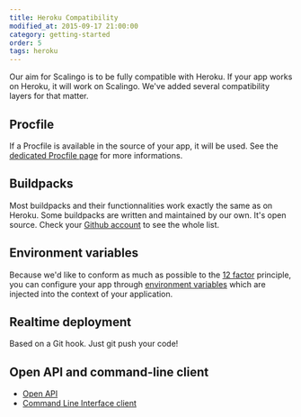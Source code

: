 ```yaml
---
title: Heroku Compatibility
modified_at: 2015-09-17 21:00:00
category: getting-started
order: 5
tags: heroku
---
```


Our aim for Scalingo is to be fully compatible with Heroku. If your app works on Heroku, it will work on Scalingo. We've added several compatibility layers for that matter.

## Procfile

If a Procfile is available in the source of your app, it will be used. See the [dedicated Procfile page](/internals/procfile.html) for more informations.

## Buildpacks

Most buildpacks and their functionnalities work exactly the same as on Heroku. Some buildpacks are written and maintained by our own. It's open source. Check your [Github account](https://github.com/Scalingo/?query=buildpack) to see the whole list.

## Environment variables

Because we'd like to conform as much as possible to the [12 factor](http://12factor.net/) principle, you can configure your app through [environment variables](/app/environment.html) which are injected into the context of your application.

## Realtime deployment

Based on a Git hook. Just git push your code!

## Open API and command-line client

* [Open API](http://developers.scalingo.com/)
* [Command Line Interface client](http://cli.scalingo.com/)
